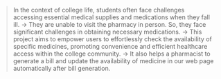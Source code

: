 > In the context of college life, students often face challenges accessing
essential medical supplies and medications when they fall ill.
-> They are unable to visit the pharmacy in person. So, they face significant challenges in obtaining necessary
medications.
-> This project aims to empower users to effortlessly check the availability of specific medicines, promoting convenience and efficient healthcare access within the college community.
-> It also helps a pharmacist to generate a bill and update the availability of medicine in our web page automatically after bill generation.
